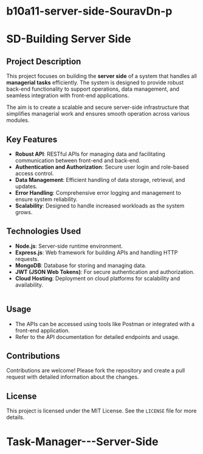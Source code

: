 # b10a11-server-side-SouravDn-p

# SD-Building Server Side

## Project Description

This project focuses on building the **server side** of a system that handles all **managerial tasks** efficiently. The system is designed to provide robust back-end functionality to support operations, data management, and seamless integration with front-end applications.

The aim is to create a scalable and secure server-side infrastructure that simplifies managerial work and ensures smooth operation across various modules.

## Key Features

- **Robust API**: RESTful APIs for managing data and facilitating communication between front-end and back-end.
- **Authentication and Authorization**: Secure user login and role-based access control.
- **Data Management**: Efficient handling of data storage, retrieval, and updates.
- **Error Handling**: Comprehensive error logging and management to ensure system reliability.
- **Scalability**: Designed to handle increased workloads as the system grows.

## Technologies Used

- **Node.js**: Server-side runtime environment.
- **Express.js**: Web framework for building APIs and handling HTTP requests.
- **MongoDB**: Database for storing and managing data.
- **JWT (JSON Web Tokens)**: For secure authentication and authorization.
- **Cloud Hosting**: Deployment on cloud platforms for scalability and availability.
  ```

  ```

## Usage

- The APIs can be accessed using tools like Postman or integrated with a front-end application.
- Refer to the API documentation for detailed endpoints and usage.

## Contributions

Contributions are welcome! Please fork the repository and create a pull request with detailed information about the changes.

## License

This project is licensed under the MIT License. See the `LICENSE` file for more details.
# Task-Manager---Server-Side
